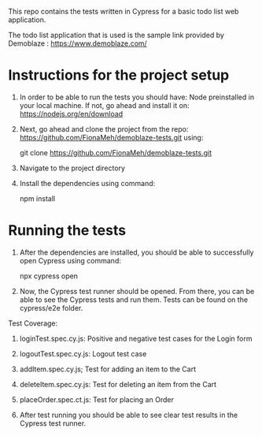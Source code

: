 This repo contains the tests written in Cypress for a basic todo list web application.

The todo list application that is used is the sample link provided by Demoblaze : https://www.demoblaze.com/
# Instructions for the project setup

1. In order to be able to run the tests you should have:
   Node preinstalled in your local machine. If not, go ahead and install it on: https://nodejs.org/en/download

2. Next, go ahead and clone the project from the repo: https://github.com/FionaMeh/demoblaze-tests.git using:

   git clone https://github.com/FionaMeh/demoblaze-tests.git

3. Navigate to the project directory

4. Install the dependencies using command:

   npm install

# Running the tests

1. After the dependencies are installed, you should be able to successfully open Cypress using command:

   npx cypress open

2. Now, the Cypress test runner should be opened. From there, you can be able to see the Cypress tests and run them.
Tests can be found on the cypress/e2e folder.

Test Coverage:
1. loginTest.spec.cy.js: Positive and negative test cases for the Login form
2. logoutTest.spec.cy.js: Logout test case
3. addItem.spec.cy.js; Test for adding an item to the Cart
4. deleteItem.spec.cy.js: Test for deleting an item from the Cart
5. placeOrder.spec.ct.js: Test for placing an Order

6. After test running you should be able to see clear test results in the Cypress test runner.
